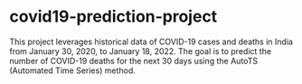 # covid19-prediction-project
This project leverages historical data of COVID-19 cases and deaths in India from January 30, 2020, to January 18, 2022. The goal is to predict the number of COVID-19 deaths for the next 30 days using the AutoTS (Automated Time Series) method. 
